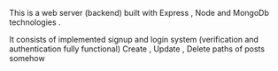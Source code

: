 This is a web server (backend) built with Express , Node and MongoDb technologies . 

It consists of implemented signup and login system (verification and authentication fully functional)
Create , Update , Delete paths of posts somehow
